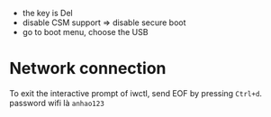 - the key is Del
- disable CSM support => disable secure boot
- go to boot menu, choose the USB

# Network connection

To exit the interactive prompt of iwctl, send EOF by pressing `Ctrl+d`.
password wifi là `anhao123`
